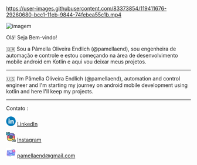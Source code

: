 
https://user-images.githubusercontent.com/83373854/119411676-29260680-bcc1-11eb-9844-74febea55c1b.mp4

![imagem](https://user-images.githubusercontent.com/83373854/119283694-2faa7480-bc14-11eb-8b4a-bb1c8847d223.png)

Olá! Seja Bem-vindo!

🇧🇷
  Sou a Pâmella Oliveira Endlich (@pamellaend), sou engenheira de automação e controle e estou começando na área de desenvolvimento mobile android em Kotlin e aqui vou deixar meus projetos.
_____________________
🇺🇸
  I’m Pâmella Oliveira Endlich (@pamellaend), automation and control engineer
 and I'm starting my journey on android mobile development using kotlin and here I'll keep my projects.
 ____________________
 
 Contato :

 <a href="https://www.linkedin.com/in/pamellaendlich"><img src="https://github.com/pamellaend/pamellaend/blob/main/linkedin.png" width="26"></img></a> [LinkedIn](https://www.linkedin.com/in/pamellaendlich)  

<a href="https://www.instagram.com/pamendlich"><img src="https://github.com/pamellaend/pamellaend/blob/main/instagram.png" width="26"></img></a> [Instagram](https://www.instagram.com/pamendlich)  

<a href="mailto:pamellaend@gmail.com"><img src="https://github.com/pamellaend/pamellaend/blob/main/message.png" width="26"></img></a> pamellaend@gmail.com



<!---
pamellaend/pamellaend is a ✨ special ✨ repository because its `README.md` (this file) appears on your GitHub profile.
You can click the Preview link to take a look at your changes.
--->
